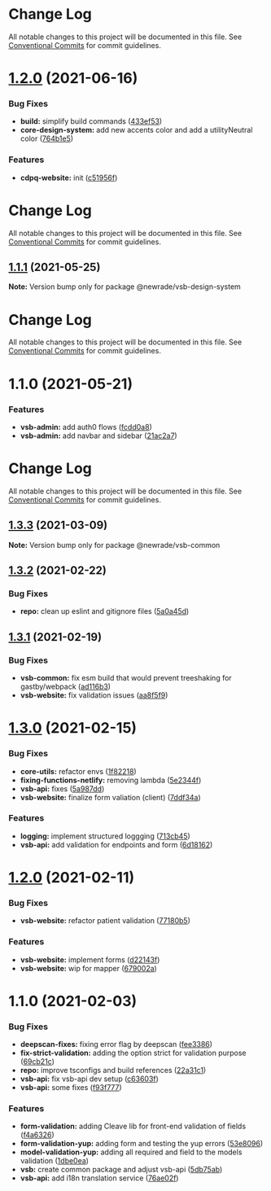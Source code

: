 # Change Log

All notable changes to this project will be documented in this file. See
[Conventional Commits](https://conventionalcommits.org) for commit guidelines.

# [1.2.0](https://github.com/newrade/newrade/compare/@newrade/vsb-design-system@1.1.1...@newrade/vsb-design-system@1.2.0) (2021-06-16)

### Bug Fixes

- **build:** simplify build commands
  ([433ef53](https://github.com/newrade/newrade/commit/433ef533f2812a73a9e4062f394b42f9c2c94ebf))
- **core-design-system:** add new accents color and add a utilityNeutral color
  ([764b1e5](https://github.com/newrade/newrade/commit/764b1e52873e83d10de04e53832b1b7a3bddb747))

### Features

- **cdpq-website:** init
  ([c51956f](https://github.com/newrade/newrade/commit/c51956fd40f157a59258890fa86b1779525de752))

# Change Log

All notable changes to this project will be documented in this file. See
[Conventional Commits](https://conventionalcommits.org) for commit guidelines.

## [1.1.1](https://github.com/newrade/newrade/compare/@newrade/vsb-design-system@1.1.0...@newrade/vsb-design-system@1.1.1) (2021-05-25)

**Note:** Version bump only for package @newrade/vsb-design-system

# Change Log

All notable changes to this project will be documented in this file. See
[Conventional Commits](https://conventionalcommits.org) for commit guidelines.

# 1.1.0 (2021-05-21)

### Features

- **vsb-admin:** add auth0 flows
  ([fcdd0a8](https://github.com/newrade/newrade/commit/fcdd0a81ea10ffe4d1342440406ab7a2f92420b5))
- **vsb-admin:** add navbar and sidebar
  ([21ac2a7](https://github.com/newrade/newrade/commit/21ac2a74f9dd719da952c5e09cf94b460de26e1e))

# Change Log

All notable changes to this project will be documented in this file. See
[Conventional Commits](https://conventionalcommits.org) for commit guidelines.

## [1.3.3](https://github.com/newrade/newrade/compare/@newrade/vsb-common@1.3.2...@newrade/vsb-common@1.3.3) (2021-03-09)

**Note:** Version bump only for package @newrade/vsb-common

## [1.3.2](https://github.com/newrade/newrade/compare/@newrade/vsb-common@1.3.1...@newrade/vsb-common@1.3.2) (2021-02-22)

### Bug Fixes

- **repo:** clean up eslint and gitignore files
  ([5a0a45d](https://github.com/newrade/newrade/commit/5a0a45d7d6e669dc6859f361093d6d5b1e3c5d09))

## [1.3.1](https://github.com/newrade/newrade/compare/@newrade/vsb-common@1.3.0...@newrade/vsb-common@1.3.1) (2021-02-19)

### Bug Fixes

- **vsb-common:** fix esm build that would prevent treeshaking for
  gastby/webpack
  ([ad116b3](https://github.com/newrade/newrade/commit/ad116b38456b0eb64b6a82d7deef3d8ad66510a3))
- **vsb-website:** fix validation issues
  ([aa8f5f9](https://github.com/newrade/newrade/commit/aa8f5f9e1f2bab9eff62c32017d9a5159750e98f))

# [1.3.0](https://github.com/newrade/newrade/compare/@newrade/vsb-common@1.2.0...@newrade/vsb-common@1.3.0) (2021-02-15)

### Bug Fixes

- **core-utils:** refactor envs
  ([1f82218](https://github.com/newrade/newrade/commit/1f82218b98f869c7e16202601bffe13ae085ae94))
- **fixing-functions-netlify:** removing lambda
  ([5e2344f](https://github.com/newrade/newrade/commit/5e2344f4eda61740f377d25f2f708e7f89e9715b))
- **vsb-api:** fixes
  ([5a987dd](https://github.com/newrade/newrade/commit/5a987dd707852165c3a1834e9e6d0ec359663c8f))
- **vsb-website:** finalize form valiation (client)
  ([7ddf34a](https://github.com/newrade/newrade/commit/7ddf34a0443834fbdae668a7ddd53ab2c90ad805))

### Features

- **logging:** implement structured loggging
  ([713cb45](https://github.com/newrade/newrade/commit/713cb4501897b14ff3d53c93d32bce0686759a7c))
- **vsb-api:** add validation for endpoints and form
  ([6d18162](https://github.com/newrade/newrade/commit/6d18162c1d76e2f9463443d75c88f24514061afd))

# [1.2.0](https://github.com/newrade/newrade/compare/@newrade/vsb-common@1.1.0...@newrade/vsb-common@1.2.0) (2021-02-11)

### Bug Fixes

- **vsb-website:** refactor patient validation
  ([77180b5](https://github.com/newrade/newrade/commit/77180b59ed02a90ff8bbaeece51fc1bf78a82287))

### Features

- **vsb-website:** implement forms
  ([d22143f](https://github.com/newrade/newrade/commit/d22143f076e06b28d0d6f39be66a8531f57fa677))
- **vsb-website:** wip for mapper
  ([679002a](https://github.com/newrade/newrade/commit/679002ab9d8cbdb5ba4b489693b8406b2b91dd06))

# 1.1.0 (2021-02-03)

### Bug Fixes

- **deepscan-fixes:** fixing error flag by deepscan
  ([fee3386](https://github.com/newrade/newrade/commit/fee3386d881f78036447523e48f7455ace636645))
- **fix-strict-validation:** adding the option strict for validation purpose
  ([69cb21c](https://github.com/newrade/newrade/commit/69cb21ccc9b11f62222027b8a37fd0ce776eb279))
- **repo:** improve tsconfigs and build references
  ([22a31c1](https://github.com/newrade/newrade/commit/22a31c17608f6d6fda5ccd193588fd9194c68502))
- **vsb-api:** fix vsb-api dev setup
  ([c63603f](https://github.com/newrade/newrade/commit/c63603feac60d03d57ef1dd44396527e98a15ae8))
- **vsb-api:** some fixes
  ([f93f777](https://github.com/newrade/newrade/commit/f93f777e5c2e32507777d93936074898fdfab6a8))

### Features

- **form-validation:** adding Cleave lib for front-end validation of fields
  ([f4a6326](https://github.com/newrade/newrade/commit/f4a63263d832bb14f480b20d82e57cde93d31428))
- **form-validation-yup:** adding form and testing the yup errors
  ([53e8096](https://github.com/newrade/newrade/commit/53e809643d48cce51bacd6abc097e5cf91429745))
- **model-validation-yup:** adding all required and field to the models
  validation
  ([1dbe0ea](https://github.com/newrade/newrade/commit/1dbe0ea1a576c533b1dad9541c71f3b3fc5f60ca))
- **vsb:** create common package and adjust vsb-api
  ([5db75ab](https://github.com/newrade/newrade/commit/5db75ab09fc2dd4e3cd6f52b4cc2bc56398863b8))
- **vsb-api:** add i18n translation service
  ([76ae02f](https://github.com/newrade/newrade/commit/76ae02fa4bc15c744b5d2629267bda27b66d9403))
